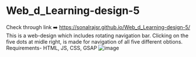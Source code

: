 # Web_d_Learning-design-5
Check through link ➡️ https://sonalrajsr.github.io/Web_d_Learning-design-5/
This is a web-design which includes rotating navigation bar. 
Clicking on the five dots at midle right, is made for navigation of all five different obtions.
Requirements- HTML, JS, CSS, GSAP
![image](https://github.com/sonalrajsr/Web_d_Learning-design-5/assets/123736054/0bb4b94a-c2d3-4856-87b4-5f06353e3b74)
